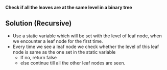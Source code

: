 **Check if all the leaves are at the same level in a binary tree**

## Solution (Recursive)
- Use a static variable which will be set with the level of leaf node, when we encounter a leaf node for the first time.
- Every time we see a leaf node we check whether the level of this leaf node is same as the one set in the static variable
  - If no, return false
  - else continue till all the other leaf nodes are seen.
